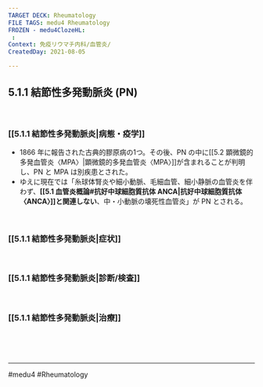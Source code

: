 ```yaml
---
TARGET DECK: Rheumatology
FILE TAGS: medu4 Rheumatology
FROZEN - medu4ClozeHL:
 : 
Context: 免疫リウマチ内科/血管炎/
CreatedDay: 2021-08-05

---
```


## 5.1.1 結節性多発動脈炎 (PN)

<br>

### [[5.1.1 結節性多発動脈炎|病態・疫学]]
* 1866 年に報告された古典的膠原病の1つ。その後、PN の中に[[5.2 顕微鏡的多発血管炎〈MPA〉|顕微鏡的多発血管炎〈MPA〉]]が含まれることが判明し、PN と MPA は別疾患とされた。 
* ゆえに現在では「糸球体腎炎や細小動脈、毛細血管、細小静脈の血管炎を伴わず、**[[5.1 血管炎概論#抗好中球細胞質抗体 ANCA|抗好中球細胞質抗体〈ANCA〉]]と関連しない**、中・小動脈の壊死性血管炎」が PN とされる。


<br>

### [[5.1.1 結節性多発動脈炎|症状]]


<br>

### [[5.1.1 結節性多発動脈炎|診断/検査]]


<br>

### [[5.1.1 結節性多発動脈炎|治療]]


<br><br><br>

---
#medu4 #Rheumatology  

